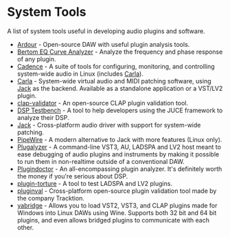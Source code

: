 # System Tools

A list of system tools useful in developing audio plugins and software.

- [Ardour](https://ardour.org/) - Open-source DAW with useful plugin analysis tools.
- [Bertom EQ Curve Analyzer](https://www.bertomaudio.com/eqca.html) - Analyze the frequency and phase response of any plugin.
- [Cadence](https://kx.studio/Applications:Cadence) - A suite of tools for configuring, monitoring, and controlling system-wide audio in Linux (includes [Carla]).
- [Carla] - System-wide virtual audio and MIDI patching software, using [Jack] as the backend. Available as a standalone application or a VST/LV2 plugin.
- [clap-validator](https://github.com/free-audio/clap-validator) - An open-source CLAP plugin validation tool.
- [DSP Testbench](https://github.com/AndrewJJ/DSP-Testbench) - A tool to help developers using the JUCE framework to analyze their DSP.
- [Jack] - Cross-platform audio driver with support for system-wide patching.
- [PipeWire](https://docs.pipewire.org/index.html) - A modern alternative to Jack with more features (Linux only).
- [Plugalyzer](https://github.com/CrushedPixel/Plugalyzer) - A command-line VST3, AU, LADSPA and LV2 host meant to ease debugging of audio plugins and instruments by making it possible to run them in non-realtime outside of a conventional DAW.
- [Plugindoctor](https://ddmf.eu/plugindoctor/) - An all-encompassing plugin analyzer. It's definitely worth the money if you're serious about DSP.
- [plugin-torture](https://github.com/cth103/plugin-torture) - A tool to test LADSPA and LV2 plugins.
- [pluginval](https://github.com/Tracktion/pluginval) - Cross-platform open-source plugin validation tool made by the company Tracktion.
- [yabridge](https://github.com/robbert-vdh/yabridge) - Allows you to load VST2, VST3, and CLAP plugins made for Windows into Linux DAWs using Wine. Supports both 32 bit and 64 bit plugins, and even allows bridged plugins to communicate with each other.

[Carla]: https://kx.studio/Applications:Carla
[Jack]: https://jackaudio.org/
